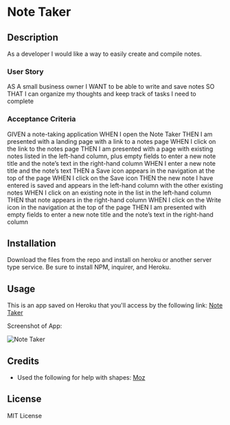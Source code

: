 # Note Taker

## Description

As a developer I would like a way to easily create and compile notes.

### User Story

AS A small business owner
I WANT to be able to write and save notes
SO THAT I can organize my thoughts and keep track of tasks I need to complete

### Acceptance Criteria

GIVEN a note-taking application
WHEN I open the Note Taker
THEN I am presented with a landing page with a link to a notes page
WHEN I click on the link to the notes page
THEN I am presented with a page with existing notes listed in the left-hand column, plus empty fields to enter a new note title and the note’s text in the right-hand column
WHEN I enter a new note title and the note’s text
THEN a Save icon appears in the navigation at the top of the page
WHEN I click on the Save icon
THEN the new note I have entered is saved and appears in the left-hand column with the other existing notes
WHEN I click on an existing note in the list in the left-hand column
THEN that note appears in the right-hand column
WHEN I click on the Write icon in the navigation at the top of the page
THEN I am presented with empty fields to enter a new note title and the note’s text in the right-hand column

## Installation

Download the files from the repo and install on heroku or another server type service. Be sure to install NPM, inquirer, and Heroku.

## Usage

This is an app saved on Heroku that you'll access by the following link: [Note Taker](https://hidden-hollows-74969-d62c2e890e5e.herokuapp.com/)

Screenshot of App: 

![Note Taker](/svg-logo.png "Note Taker")

## Credits

* Used the following for help with shapes: [Moz](https://developer.mozilla.org/en-US/docs/Web/SVG/Tutorial/Basic_Shapes)


## License

MIT License
